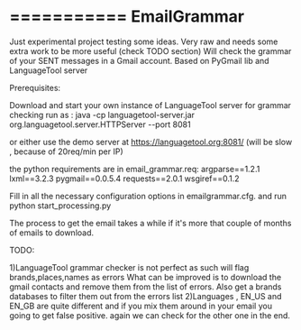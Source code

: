 ===========
EmailGrammar
============

Just experimental project testing some ideas. Very raw and needs some extra work to be more useful (check TODO section)
Will check the grammar of your SENT messages in a Gmail account.
Based on PyGmail lib and LanguageTool server


Prerequisites:

Download and start your own instance of LanguageTool server for grammar checking
run as :
    java -cp languagetool-server.jar org.languagetool.server.HTTPServer --port 8081

or either use the demo server at https://languagetool.org:8081/ (will be slow , because of 20req/min per IP)



the python requirements are in email_grammar.req:
argparse==1.2.1
lxml==3.2.3
pygmail==0.0.5.4
requests==2.0.1
wsgiref==0.1.2


Fill in all the necessary configuration options in emailgrammar.cfg.
and run
    python start_processing.py

The process to get the email takes a while if it's more that couple of months of emails to download.


TODO:

1)LanguageTool grammar checker is not perfect as such will flag brands,places,names as errors
What can be improved is to download the gmail contacts and remove them from the list of errors.
Also get a brands databases to filter them out from the errors list
2)Languages , EN_US and EN_GB are quite different and if you mix them around in your email you going to get false positive.
  again we can check for the other one in the end.

